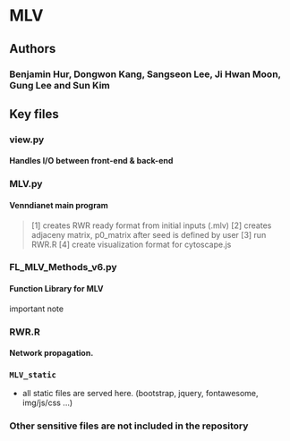 MLV
======

## Authors

### Benjamin Hur, Dongwon Kang, Sangseon Lee, Ji Hwan Moon, Gung Lee and Sun Kim


## Key files

### view.py
#### Handles I/O between front-end & back-end

### MLV.py
#### Venndianet main program 
>[1] creates RWR ready format from initial inputs (.mlv)
>[2] creates adjaceny matrix, p0_matrix after seed is defined by user
>[3] run RWR.R
>[4] create visualization format for cytoscape.js

### FL_MLV_Methods_v6.py
#### Function Library for MLV
important note

### RWR.R
#### Network propagation.


### ```MLV_static```
- all static files are served here. (bootstrap, jquery, fontawesome, img/js/css ...)


### Other sensitive files are not included in the repository
